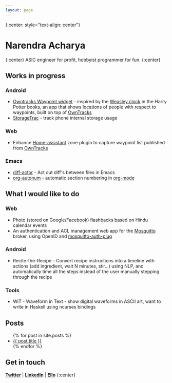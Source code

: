 ```yaml
---
layout: page
---
```


{:center: style="text-align: center"}

# Narendra Acharya
{:center}
ASIC engineer for profit, hobbyist programmer for fun.
{:center}

## Works in progress

### Android
* [Owntracks Waypoint widget](https://github.com/nma83/android) - inspired by the [Weasley clock](http://harrypotter.wikia.com/wiki/Weasley_Clock) in the Harry Potter books, an app that shows locations of people with respect to waypoints, built on top of [OwnTracks](http://owntracks.org)
* [StorageTrac](/SDCardTrac) - track phone internal storage usage

### Web
* Enhance [Home-assistant](https://home-assistant.io) zone plugin to capture waypoint list published from [OwnTracks](http://owntracks.org)

### Emacs
* [diff-actor](https://github.com/nma83/diff-actor) - Act out diff's between files in Emacs
* [org-autonum](https://github.com/nma83/org-autonum) - automatic section numbering in [org-mode](http://orgmode.org)

## What I would like to do

### Web
* Photo (stored on Google/Facebook) flashbacks based on Hindu calendar events
* An authentication and ACL management web app for the [Mosquitto](https://mosquitto.org) broker, using OpenID and [mosquitto-auth-plug](https://github.com/jpmens/mosquitto-auth-plug)

### Android
* Recite-the-Recipe - Convert recipe instructions into a timeline with actions (add ingredient, wait N minutes, stir...) using NLP, and automatically time all the steps instead of the user manually stepping through the recipe

### Tools
* WiT - Waveform in Text - show digital waveforms in ASCII art, want to write in Haskell using ncurses bindings

## Posts

<ul>
  {% for post in site.posts %}
    <li>
      <a href="{{ post.url }}">{{ post.title }}</a>
    </li>
  {% endfor %}
</ul>

## Get in touch

<b>[Twitter](http://twitter.com/narendra_m_a)</b> | <b>[LinkedIn](http://in.linkedin.com/in/narendrama)</b> |
<b>[Ello](http://ello.co/nma83)</b>
{:center}
